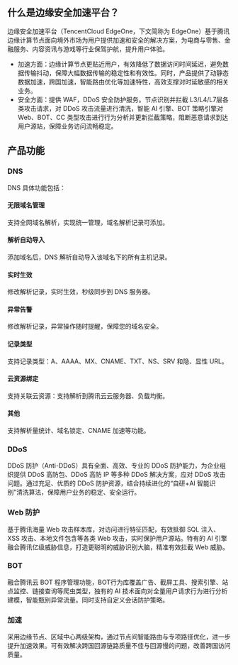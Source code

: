 ## 什么是边缘安全加速平台？
边缘安全加速平台（TencentCloud EdgeOne，下文简称为 EdgeOne）基于腾讯边缘计算节点面向境外市场为用户提供加速和安全的解决方案，为电商与零售、金融服务、内容资讯与游戏等行业保驾护航，提升用户体验。

- 加速方面：边缘计算节点更贴近用户，有效降低了数据访问时间延迟，避免数据传输抖动，保障大幅数据传输的稳定性和有效性。同时，产品提供了动静态数据加速，跨国加速，智能路由优化等加速特性，高效支撑对时延敏感的相关业务。
- 安全方面：提供 WAF，DDoS 安全防护服务。节点识别并拦截 L3/L4/L7层各类攻击请求，对 DDoS 攻击流量进行清洗，智能 AI 引擎、BOT 策略引擎对 Web、BOT、CC 类型攻击进行行为分析并更新拦截策略，阻断恶意请求到达用户源站，保障业务访问流畅稳定。

## 产品功能
### DNS
DNS 具体功能包括：

#### 无限域名管理
支持全网域名解析，实现统一管理，域名解析记录可添加。

#### 解析自动导入
添加域名后，DNS 解析自动导入该域名下的所有主机记录。

#### 实时生效
修改解析记录，实时生效，秒级同步到 DNS 服务器。

#### 异常告警
修改解析记录，异常操作随时提醒，保障您的域名安全。

#### 记录类型
支持记录类型：A、AAAA、MX、CNAME、TXT、NS、SRV 和隐、显性 URL。

#### 云资源绑定
支持关联云资源：支持解析到腾讯云云服务器、负载均衡。

#### 其他
支持解析量统计、域名锁定、CNAME 加速等功能。

 
### DDoS
DDoS 防护（Anti-DDoS）具有全面、高效、专业的 DDoS 防护能力，为企业组织提供 DDoS 高防包、DDoS 高防 IP 等多种 DDoS 解决方案，应对 DDoS 攻击问题。通过充足、优质的 DDoS 防护资源，结合持续进化的“自研+AI 智能识别”清洗算法，保障用户业务的稳定、安全运行。

### Web 防护
基于腾讯海量 Web 攻击样本库，对访问进行特征匹配，有效抵御 SQL 注入、XSS 攻击、本地文件包含等各类 Web 攻击，实时保护用户源站。特有的 AI 引擎融合腾讯亿级威胁信息，打造更聪明的威胁识别大脑，精准有效拦截 Web 威胁。

### BOT
融合腾讯云 BOT 程序管理功能，BOT行为库覆盖广告、截屏工具、搜索引擎、站点监控、链接查询等爬虫类型，独有的 AI 技术面向对全量用户请求行为进行分析建模，智能甄别异常流量。同时支持自定义会话防护策略。


### 加速
采用边缘节点、区域中心两级架构，通过节点间智能路由与专项路径优化，进一步提升加速效果。可有效解决跨国回源链路质量不佳与回源慢的问题，改善跨国访问质量。
